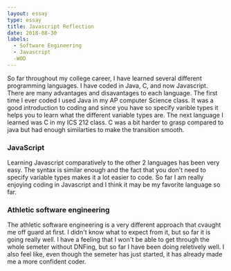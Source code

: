 ```yaml
---
layout: essay
type: essay
title: Javascript Reflection
date: 2018-08-30
labels:
  - Software Engineering
  - Javascript
  -WOD
---
```


So far throughout my college career, I have learned several different programming languages. I have coded in Java, C, and now Javascript. There are many advantages and disavantages to each language. The first time I ever coded I used Java in my AP computer Science class. It was a good introduction to coding and since you have so specify varible types it helps you to learn what the different variable types are. The next language I learned was C in my ICS 212 class. C was a bit harder to grasp compared to java but had enough similarties to make the transition smooth. 
### JavaScript
Learning Javascript comparatively to the other 2 languages has been very easy. The syntax is similar enough and the fact that you don't need to specify variable types makes it a lot easier to code. So far I am really enjoying coding in Javascript and I think it may be my favorite language so far.
### Athletic software engineering
The athletic software engineering is a very different approach that cvaught me off guard at first. I didn't know what to expect from it, but so far it is going really well. I have a feeling that I won't be able to get through the whole semeter without DNFing, but so far I have been doing reletively well. I also feel like, even though the semeter has just started, it has already made me a more confident coder.
